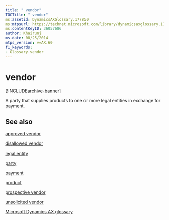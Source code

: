 ```yaml
---
title: " vendor"
TOCTitle: " vendor"
ms:assetid: DynamicsAXGlossary.177850
ms:mtpsurl: https://technet.microsoft.com/library/dynamicsaxglossary.177850(v=AX.60)
ms:contentKeyID: 36057686
author: Khairunj
ms.date: 08/25/2014
mtps_version: v=AX.60
f1_keywords:
- Glossary.vendor
---
```


# vendor


[!INCLUDE[archive-banner](includes/archive-banner.md)]

A party that supplies products to one or more legal entities in exchange for payment.

## See also

[approved vendor](approved-vendor.md)

[disallowed vendor](disallowed-vendor.md)

[legal entity](legal-entity.md)

[party](https://technet.microsoft.com/library/hh208669\(v=ax.60\))

[payment](payment.md)

[product](product.md)

[prospective vendor](prospective-vendor.md)

[unsolicited vendor](unsolicited-vendor.md)

[Microsoft Dynamics AX glossary](glossary/microsoft-dynamics-ax-glossary.md)

  


